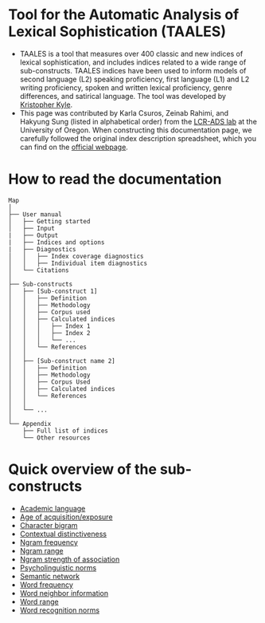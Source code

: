 
# Tool for the Automatic Analysis of Lexical Sophistication (TAALES)

- TAALES is a tool that measures over 400 classic and new indices of lexical sophistication, and includes indices related to a wide range of sub-constructs. TAALES indices have been used to inform models of second language (L2) speaking proficiency, first language (L1) and L2 writing proficiency, spoken and written lexical proficiency, genre differences, and satirical language. The tool was developed by <a href="https://kristopherkyle.github.io/professional-webpage/" class="tag" target="_blank">Kristopher Kyle</a>.
- This page was contributed by Karla Csuros, Zeinab Rahimi, and Hakyung Sung (listed in alphabetical order) from the <a href="https://lcr-ads-lab.github.io/LCR-ADS-Home/" class="tag" target="_blank">LCR-ADS lab</a> at the University of Oregon. When constructing this documentation page, we carefully followed the original index description spreadsheet, which you can find on the <a href="https://www.linguisticanalysistools.org/taales.html" class="tag" target="_blank">official webpage</a>.

# How to read the documentation

```text
Map
│
├── User manual
│   ├── Getting started
│   ├── Input
|   ├── Output
|   ├── Indices and options
|   ├── Diagnostics
│   │   ├── Index coverage diagnostics
│   │   ├── Individual item diagnostics   
│   └── Citations
│
├── Sub-constructs
│   ├── [Sub-construct 1]
│   │   ├── Definition
│   │   ├── Methodology
│   │   ├── Corpus used
│   │   ├── Calculated indices
│   │   │   ├── Index 1
│   │   │   ├── Index 2
│   │   │   └── ...
│   │   └── References
│   │
│   ├── [Sub-construct name 2]
│   │   ├── Definition
│   │   ├── Methodology
│   │   ├── Corpus Used
│   │   ├── Calculated indices
│   │   └── References
│   │
│   └── ...
│
└── Appendix
    ├── Full list of indices
    └── Other resources
```

# Quick overview of the sub-constructs
- [Academic language](./2_academic%20language/)
- [Age of acquisition/exposure](./3_age%20of%20acquisition/)
- [Character bigram](./4_character%20bigram/)
- [Contextual distinctiveness](./5_contextual%20distinctiveness/)
- [Ngram frequency](./6_ngram%20frequency/)
- [Ngram range](./7_ngram%20range/)
- [Ngram strength of association](./8_ngram%20strength%20association/)
- [Psycholinguistic norms](./9_psycholinguistic%20norms/)
- [Semantic network](./10_semantic%20network/)
- [Word frequency](./11_word%20frequency/)
- [Word neighbor information](./12_word%20neighbor%20information/)
- [Word range](./13_word%20range/)
- [Word recognition norms](./14_word%20recognition%20norms/)
